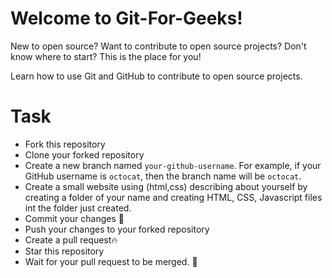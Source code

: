# Welcome to Git-For-Geeks!

New to open source? Want to contribute to open source projects? Don't know where to start? This is the place for you!

Learn how to use Git and GitHub to contribute to open source projects.


# Task

- Fork this repository
- Clone your forked repository
- Create a new branch named `your-github-username`. For example, if your GitHub username is `octocat`, then the branch name will be `octocat`.
- Create a small website using (html,css) describing about yourself by creating a folder of your name and creating HTML, CSS, Javascript files int the folder just created.
- Commit your changes 🥳
- Push your changes to your forked repository
- Create a pull request🔥
- Star this repository
- Wait for your pull request to be merged. 🙌


